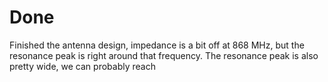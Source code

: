 # Done

Finished the antenna design, impedance is a bit off at 868 MHz, but the resonance peak is right around that frequency.
The resonance peak is also pretty wide, we can probably reach 